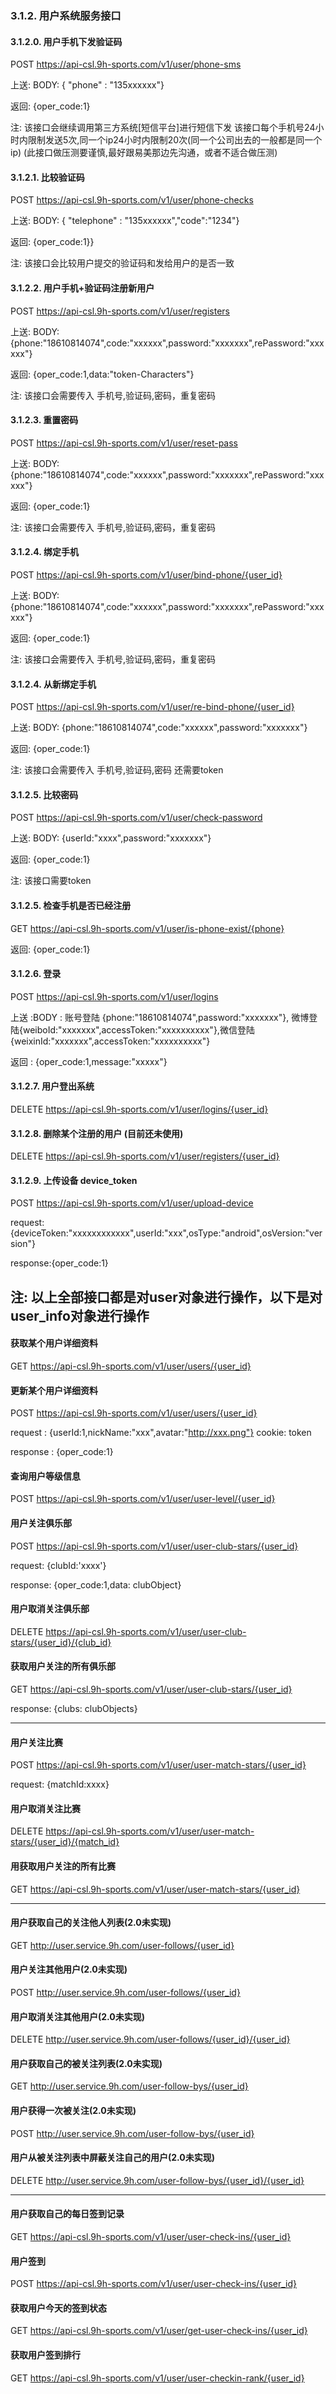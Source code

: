 ### 3.1.2. 用户系统服务接口

#### 3.1.2.0. 用户手机下发验证码

POST https://api-csl.9h-sports.com/v1/user/phone-sms

上送: BODY: { "phone" : "135xxxxxx"}

返回: {oper_code:1}

注: 该接口会继续调用第三方系统[短信平台]进行短信下发
	该接口每个手机号24小时内限制发送5次,同一个ip24小时内限制20次(同一个公司出去的一般都是同一个ip)
	(此接口做压测要谨慎,最好跟易美那边先沟通，或者不适合做压测)


#### 3.1.2.1. 比较验证码

POST https://api-csl.9h-sports.com/v1/user/phone-checks

上送: BODY: { "telephone" : "135xxxxxx","code":"1234"}

返回: {oper_code:1}}

注: 该接口会比较用户提交的验证码和发给用户的是否一致

#### 3.1.2.2. 用户手机+验证码注册新用户

POST https://api-csl.9h-sports.com/v1/user/registers

上送: BODY: {phone:"18610814074",code:"xxxxxx",password:"xxxxxxx",rePassword:"xxxxxx"}

返回: {oper_code:1,data:"token-Characters"}

注: 该接口会需要传入 手机号,验证码,密码，重复密码


#### 3.1.2.3. 重置密码

POST https://api-csl.9h-sports.com/v1/user/reset-pass

上送: BODY: {phone:"18610814074",code:"xxxxxx",password:"xxxxxxx",rePassword:"xxxxxx"}

返回: {oper_code:1}

注: 该接口会需要传入 手机号,验证码,密码，重复密码

#### 3.1.2.4. 绑定手机

POST https://api-csl.9h-sports.com/v1/user/bind-phone/{user_id}

上送: BODY: {phone:"18610814074",code:"xxxxxx",password:"xxxxxxx",rePassword:"xxxxxx"}

返回: {oper_code:1}

注: 该接口会需要传入 手机号,验证码,密码，重复密码

#### 3.1.2.4. 从新绑定手机

POST https://api-csl.9h-sports.com/v1/user/re-bind-phone/{user_id}

上送: BODY: {phone:"18610814074",code:"xxxxxx",password:"xxxxxxx"}

返回: {oper_code:1}

注: 该接口会需要传入 手机号,验证码,密码 还需要token


#### 3.1.2.5. 比较密码

POST https://api-csl.9h-sports.com/v1/user/check-password

上送: BODY: {userId:"xxxx",password:"xxxxxxx"}

返回: {oper_code:1}

注: 该接口需要token

#### 3.1.2.5. 检查手机是否已经注册

GET https://api-csl.9h-sports.com/v1/user/is-phone-exist/{phone}

返回: {oper_code:1}


#### 3.1.2.6. 登录

POST https://api-csl.9h-sports.com/v1/user/logins

上送 :BODY : 账号登陆 {phone:"18610814074",password:"xxxxxxx"}, 微博登陆{weiboId:"xxxxxxx",accessToken:"xxxxxxxxxx"},微信登陆{weixinId:"xxxxxxx",accessToken:"xxxxxxxxxx"}

返回 : {oper_code:1,message:"xxxxx"}



#### 3.1.2.7. 用户登出系统

DELETE https://api-csl.9h-sports.com/v1/user/logins/{user_id}

#### 3.1.2.8. 删除某个注册的用户 (目前还未使用)

DELETE https://api-csl.9h-sports.com/v1/user/registers/{user_id}




#### 3.1.2.9. 上传设备 device_token

POST https://api-csl.9h-sports.com/v1/user/upload-device

request: {deviceToken:"xxxxxxxxxxxx",userId:"xxx",osType:"android",osVersion:"version"}

response:{oper_code:1}


注: 以上全部接口都是对user对象进行操作，以下是对user_info对象进行操作
-----------

#### 获取某个用户详细资料

GET  https://api-csl.9h-sports.com/v1/user/users/{user_id}

#### 更新某个用户详细资料

POST  https://api-csl.9h-sports.com/v1/user/users/{user_id}

request : {userId:1,nickName:"xxx",avatar:"http://xxx.png"} cookie: token

response : {oper_code:1}

#### 查询用户等级信息

POST https://api-csl.9h-sports.com/v1/user/user-level/{user_id}

#### 用户关注俱乐部

POST https://api-csl.9h-sports.com/v1/user/user-club-stars/{user_id}

request: {clubId:'xxxx'}

response: {oper_code:1,data: clubObject}

#### 用户取消关注俱乐部

DELETE https://api-csl.9h-sports.com/v1/user/user-club-stars/{user_id}/{club_id}

#### 获取用户关注的所有俱乐部

GET https://api-csl.9h-sports.com/v1/user/user-club-stars/{user_id}

response: {clubs: clubObjects}


---------------

#### 用户关注比赛

POST https://api-csl.9h-sports.com/v1/user/user-match-stars/{user_id}

request: {matchId:xxxx}

#### 用户取消关注比赛

DELETE https://api-csl.9h-sports.com/v1/user/user-match-stars/{user_id}/{match_id}

#### 用获取用户关注的所有比赛

GET https://api-csl.9h-sports.com/v1/user/user-match-stars/{user_id}


--------------------------------------------


#### 用户获取自己的关注他人列表(2.0未实现)

GET http://user.service.9h.com/user-follows/{user_id}

#### 用户关注其他用户(2.0未实现)

POST http://user.service.9h.com/user-follows/{user_id}

#### 用户取消关注其他用户(2.0未实现)

DELETE http://user.service.9h.com/user-follows/{user_id}/{user_id}

#### 用户获取自己的被关注列表(2.0未实现)

GET http://user.service.9h.com/user-follow-bys/{user_id}

#### 用户获得一次被关注(2.0未实现)

POST http://user.service.9h.com/user-follow-bys/{user_id}

#### 用户从被关注列表中屏蔽关注自己的用户(2.0未实现)

DELETE http://user.service.9h.com/user-follow-bys/{user_id}/{user_id}

----------------------------------------

#### 用户获取自己的每日签到记录

GET https://api-csl.9h-sports.com/v1/user/user-check-ins/{user_id}

#### 用户签到

POST https://api-csl.9h-sports.com/v1/user/user-check-ins/{user_id}

#### 获取用户今天的签到状态

GET https://api-csl.9h-sports.com/v1/user/get-user-check-ins/{user_id}

#### 获取用户签到排行

GET https://api-csl.9h-sports.com/v1/user/user-checkin-rank/{user_id}

